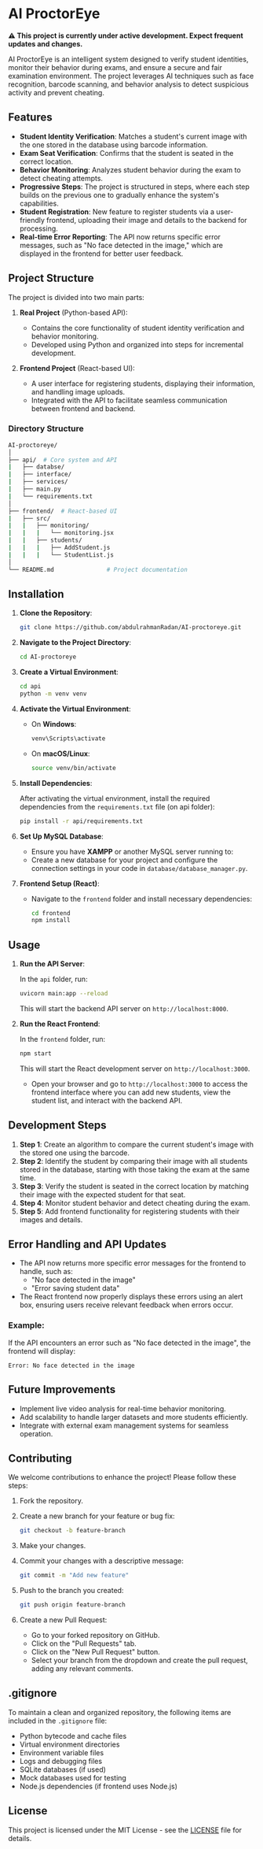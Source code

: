 # AI ProctorEye

**⚠️ This project is currently under active development. Expect frequent updates and changes.**

AI ProctorEye is an intelligent system designed to verify student identities, monitor their behavior during exams, and ensure a secure and fair examination environment. The project leverages AI techniques such as face recognition, barcode scanning, and behavior analysis to detect suspicious activity and prevent cheating.

## Features

- **Student Identity Verification**: Matches a student's current image with the one stored in the database using barcode information.
- **Exam Seat Verification**: Confirms that the student is seated in the correct location.
- **Behavior Monitoring**: Analyzes student behavior during the exam to detect cheating attempts.
- **Progressive Steps**: The project is structured in steps, where each step builds on the previous one to gradually enhance the system's capabilities.
- **Student Registration**: New feature to register students via a user-friendly frontend, uploading their image and details to the backend for processing.
- **Real-time Error Reporting**: The API now returns specific error messages, such as "No face detected in the image," which are displayed in the frontend for better user feedback.

## Project Structure

The project is divided into two main parts:

1. **Real Project** (Python-based API):

   - Contains the core functionality of student identity verification and behavior monitoring.
   - Developed using Python and organized into steps for incremental development.

2. **Frontend Project** (React-based UI):
   - A user interface for registering students, displaying their information, and handling image uploads.
   - Integrated with the API to facilitate seamless communication between frontend and backend.

### Directory Structure

```bash
AI-proctoreye/
│
├── api/  # Core system and API
|   ├── databse/
|   ├── interface/
|   ├── services/
|   ├── main.py
|   └── requirements.txt
│
├── frontend/  # React-based UI
|   ├── src/
|   |   ├── monitoring/
|   |   |   └── monitoring.jsx
|   |   ├── students/
|   |   |   ├── AddStudent.js
|   |   |   └── StudentList.js
│
└── README.md               # Project documentation
```

## Installation

1. **Clone the Repository**:

   ```bash
   git clone https://github.com/abdulrahmanRadan/AI-proctoreye.git
   ```

2. **Navigate to the Project Directory**:

   ```bash
   cd AI-proctoreye
   ```

3. **Create a Virtual Environment**:

   ```bash
   cd api
   python -m venv venv
   ```

4. **Activate the Virtual Environment**:

   - On **Windows**:

     ```bash
     venv\Scripts\activate
     ```

   - On **macOS/Linux**:

     ```bash
     source venv/bin/activate
     ```

5. **Install Dependencies**:

   After activating the virtual environment, install the required dependencies from the `requirements.txt` file (on api folder):

   ```bash
   pip install -r api/requirements.txt
   ```

6. **Set Up MySQL Database**:

   - Ensure you have **XAMPP** or another MySQL server running to:
   - Create a new database for your project and configure the connection settings in your code in `database/database_manager.py`.

7. **Frontend Setup (React)**:

   - Navigate to the `frontend` folder and install necessary dependencies:

     ```bash
     cd frontend
     npm install
     ```

## Usage

1. **Run the API Server**:

   In the `api` folder, run:

   ```bash
   uvicorn main:app --reload
   ```

   This will start the backend API server on `http://localhost:8000`.

2. **Run the React Frontend**:

   In the `frontend` folder, run:

   ```bash
   npm start
   ```

   This will start the React development server on `http://localhost:3000`.

   - Open your browser and go to `http://localhost:3000` to access the frontend interface where you can add new students, view the student list, and interact with the backend API.

## Development Steps

1. **Step 1**: Create an algorithm to compare the current student's image with the stored one using the barcode.
2. **Step 2**: Identify the student by comparing their image with all students stored in the database, starting with those taking the exam at the same time.
3. **Step 3**: Verify the student is seated in the correct location by matching their image with the expected student for that seat.
4. **Step 4**: Monitor student behavior and detect cheating during the exam.
5. **Step 5**: Add frontend functionality for registering students with their images and details.

## Error Handling and API Updates

- The API now returns more specific error messages for the frontend to handle, such as:
  - "No face detected in the image"
  - "Error saving student data"
- The React frontend now properly displays these errors using an alert box, ensuring users receive relevant feedback when errors occur.

### Example:

If the API encounters an error such as "No face detected in the image", the frontend will display:

```plaintext
Error: No face detected in the image
```

## Future Improvements

- Implement live video analysis for real-time behavior monitoring.
- Add scalability to handle larger datasets and more students efficiently.
- Integrate with external exam management systems for seamless operation.

## Contributing

We welcome contributions to enhance the project! Please follow these steps:

1. Fork the repository.
2. Create a new branch for your feature or bug fix:

   ```bash
   git checkout -b feature-branch
   ```

3. Make your changes.
4. Commit your changes with a descriptive message:

   ```bash
   git commit -m "Add new feature"
   ```

5. Push to the branch you created:

   ```bash
   git push origin feature-branch
   ```

6. Create a new Pull Request:
   - Go to your forked repository on GitHub.
   - Click on the "Pull Requests" tab.
   - Click on the "New Pull Request" button.
   - Select your branch from the dropdown and create the pull request, adding any relevant comments.

## .gitignore

To maintain a clean and organized repository, the following items are included in the `.gitignore` file:

- Python bytecode and cache files
- Virtual environment directories
- Environment variable files
- Logs and debugging files
- SQLite databases (if used)
- Mock databases used for testing
- Node.js dependencies (if frontend uses Node.js)

## License

This project is licensed under the MIT License - see the [LICENSE](LICENSE) file for details.
